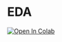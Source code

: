 # EDA

<a target="_blank" href="https://colab.research.google.com/github/BerpyDerpy/EDA">
  <img src="https://colab.research.google.com/assets/colab-badge.svg" alt="Open In Colab"/>
</a>
